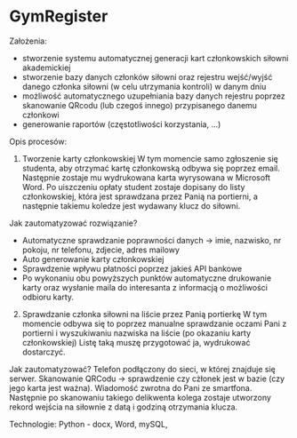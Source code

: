 # GymRegister
Założenia:
- stworzenie systemu automatycznej generacji kart członkowskich siłowni akademickiej
- stworzenie bazy danych członków siłowni oraz rejestru wejść/wyjść danego członka siłowni (w celu utrzymania kontroli) w danym dniu
- możliwość automatycznego uzupełniania bazy danych rejestru poprzez skanowanie QRcodu (lub czegoś innego) przypisanego danemu członkowi
- generowanie raportów (częstotliwości korzystania, ...)

Opis procesów:
1) Tworzenie karty członkowskiej
W tym momencie samo zgłoszenie się studenta, aby otrzymać kartę członkowską odbywa się poprzez email. Następnie zostaje mu wydrukowana karta wyrysowana w Microsoft 
Word. Po uiszczeniu opłaty student zostaje dopisany do listy członkowskiej, która jest sprawdzana przez Panią na portierni, a następnie takiemu koledze jest wydawany klucz do siłowni.

Jak zautomatyzować rozwiązanie?
- Automatyczne sprawdzanie poprawności danych -> imie, nazwisko, nr pokoju, nr telefonu, zdjecie, adres mailowy
- Auto generowanie karty członkowskiej
- Sprawdzenie wpływu płatności poprzez jakieś API bankowe
- Po wykonaniu obu powyższych punktów automatyczne drukowanie karty oraz wysłanie maila do interesanta z informacją o możliwości odbioru karty.

2) Sprawdzanie członka siłowni na liście przez Panią portierkę
W tym momencie odbywa się to poprzez manualne sprawdzanie oczami Pani z portierni i wyszukiwaniu nazwiska na liście (po okazaniu karty członkowskiej)
Listę taką muszę przygotować ja, wydrukować dostarczyć.

Jak zautomatyzować?
Telefon podłączony do sieci, w której znajduje się serwer. Skanowanie QRCodu -> sprawdzenie czy cżłonek jest w bazie (czy jego karta jest ważna). Wiadomość zwrotna do Pani ze smartfona. Następnie po skanowaniu takiego delikwenta kolega zostaje utworzony rekord wejścia na siłownie z datą i godziną otrzymania klucza. 


Technologie:
Python - docx, 
Word,
mySQL, 
